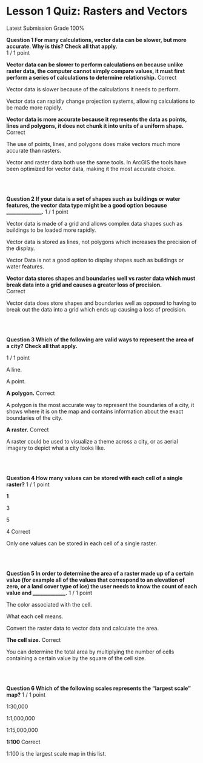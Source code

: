 # Lesson 1 Quiz: Rasters and Vectors
Latest Submission Grade 100%
<br/>

**Question 1 For many calculations,
vector data can be slower, but more accurate. Why is this?  Check all that apply.**     
1 / 1 point

**Vector data can be slower to perform calculations on because unlike raster data, the computer cannot simply compare values, it must first perform a series of calculations to determine relationship.** 
Correct

Vector data is slower because of the calculations it needs to perform.

Vector data can rapidly
change projection systems, allowing calculations to be made more rapidly.    

**Vector data is more
accurate because it represents the data as points, lines and polygons, it does
not chunk it into units of a uniform shape.**     
Correct

The use of points, lines, and polygons does make vectors much more accurate than rasters.

Vector and raster data both
use the same tools. In ArcGIS the tools have been optimized for vector data,
making it the most accurate choice.    


<br/>
<br/>

**Question 2 If your data is a set of
shapes such as buildings or water features, the vector data type might be a
good option because ______________.** 
1 / 1 point

Vector data is made of a
grid and allows complex data shapes such as buildings to be loaded more rapidly.

Vector data is stored as
lines, not polygons which increases the precision of the display.     

Vector Data is not a good
option to display shapes such as buildings or water features.    

**Vector data stores shapes
and boundaries well vs raster data which must break data into a grid and causes
a greater loss of precision.**     
Correct

Vector data does store shapes and boundaries well as opposed to having to break out the data into a grid which ends up causing a loss of precision.




<br/>
<br/>

**Question 3 Which of the following are valid ways to represent the area of a city? Check all that apply.**

1 / 1 point

A line.

A point.

**A polygon.**
Correct

A polygon is the
most accurate way to represent the boundaries of a city, it shows where it is
on the map and contains information about the exact boundaries of the city.     

**A raster.**
Correct

A raster could be
used to visualize a theme across a city, or as aerial imagery to depict what a
city looks like.



<br/>
<br/>

**Question 4 How many values can be stored with each cell of a single raster?**
1 / 1 point

**1**

3

5

4
Correct

Only one values can be stored in each cell of a single raster.



<br/>
<br/>


**Question 5 In order to determine the area of a raster made up of a certain value (for example all of the values that correspond to an elevation of zero, or a land cover type of ice) the user needs to know the count of each value and _____________.**
1 / 1 point

The color associated with the cell.

What each cell means.

Convert the raster data to vector data and
calculate the area.

**The cell size.** 
Correct

You can determine
the total area by multiplying the number of cells containing a certain value by
the square of the cell size.    


<br/>
<br/>

**Question 6 Which of the following scales represents the “largest scale” map?**
1 / 1 point

1:30,000

1:1,000,000

1:15,000,000

**1:100**
Correct

1:100 is the largest scale map in this list.


